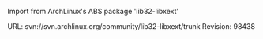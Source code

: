 Import from ArchLinux's ABS package 'lib32-libxext'

URL: svn://svn.archlinux.org/community/lib32-libxext/trunk
Revision: 98438
